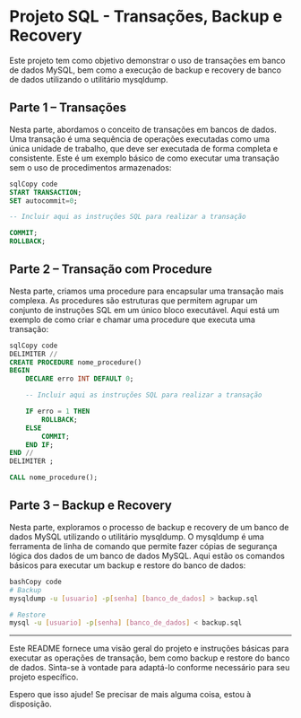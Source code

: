 # **Projeto SQL - Transações, Backup e Recovery**

Este projeto tem como objetivo demonstrar o uso de transações em banco de dados MySQL, bem como a execução de backup e recovery de banco de dados utilizando o utilitário mysqldump.

## **Parte 1 – Transações**

Nesta parte, abordamos o conceito de transações em bancos de dados. Uma transação é uma sequência de operações executadas como uma única unidade de trabalho, que deve ser executada de forma completa e consistente. Este é um exemplo básico de como executar uma transação sem o uso de procedimentos armazenados:

```sql
sqlCopy code
START TRANSACTION;
SET autocommit=0;

-- Incluir aqui as instruções SQL para realizar a transação

COMMIT;
ROLLBACK;

```

## **Parte 2 – Transação com Procedure**

Nesta parte, criamos uma procedure para encapsular uma transação mais complexa. As procedures são estruturas que permitem agrupar um conjunto de instruções SQL em um único bloco executável. Aqui está um exemplo de como criar e chamar uma procedure que executa uma transação:

```sql
sqlCopy code
DELIMITER //
CREATE PROCEDURE nome_procedure()
BEGIN
    DECLARE erro INT DEFAULT 0;

    -- Incluir aqui as instruções SQL para realizar a transação

    IF erro = 1 THEN
        ROLLBACK;
    ELSE
        COMMIT;
    END IF;
END //
DELIMITER ;

CALL nome_procedure();

```

## **Parte 3 – Backup e Recovery**

Nesta parte, exploramos o processo de backup e recovery de um banco de dados MySQL utilizando o utilitário mysqldump. O mysqldump é uma ferramenta de linha de comando que permite fazer cópias de segurança lógica dos dados de um banco de dados MySQL. Aqui estão os comandos básicos para executar um backup e restore do banco de dados:

```bash
bashCopy code
# Backup
mysqldump -u [usuario] -p[senha] [banco_de_dados] > backup.sql

# Restore
mysql -u [usuario] -p[senha] [banco_de_dados] < backup.sql

```

---

Este README fornece uma visão geral do projeto e instruções básicas para executar as operações de transação, bem como backup e restore do banco de dados. Sinta-se à vontade para adaptá-lo conforme necessário para seu projeto específico.

Espero que isso ajude! Se precisar de mais alguma coisa, estou à disposição.
